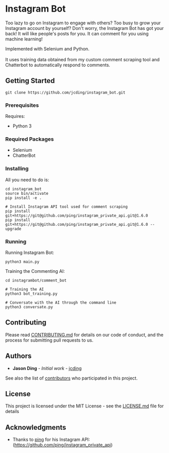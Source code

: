 # Instagram Bot

Too lazy to go on Instagram to engage with others? Too busy to grow your Instagram account by yourself? Don't worry, the Instagram Bot has got your back! It will like people's posts for you. It can comment for you using machine learning! <br/>

Implemented with Selenium and Python.<br/><br/>
It uses training data obtained from my custom comment scraping tool and Chatterbot to automatically respond to comments.

## Getting Started

```
git clone https://github.com/jcding/instagram_bot.git
```

### Prerequisites

Requires:
* Python 3

### Required Packages
* Selenium
* ChatterBot

### Installing

All you need to do is:

```
cd instagram_bot
source bin/activate
pip install -e .

# Install Instagram API tool used for comment scraping
pip install git+https://git@github.com/ping/instagram_private_api.git@1.6.0
pip install git+https://git@github.com/ping/instagram_private_api.git@1.6.0 --upgrade
```

### Running
Running Instagram Bot:
```
python3 main.py
```

Training the Commenting AI:
```
cd instagrambot/comment_bot

# Training the AI
python3 bot_training.py

# Conversate with the AI through the command line
python3 conversate.py
```

## Contributing

Please read [CONTRIBUTING.md](https://gist.github.com/PurpleBooth/b24679402957c63ec426) for details on our code of conduct, and the process for submitting pull requests to us.

## Authors

* **Jason Ding** - *Initial work* - [jcding](https://github.com/jcding)

See also the list of [contributors](https://github.com/your/project/contributors) who participated in this project.

## License

This project is licensed under the MIT License - see the [LICENSE.md](LICENSE.md) file for details

## Acknowledgments

* Thanks to [ping](https://github.com/ping) for his Instagram API: (https://github.com/ping/instagram_private_api)
